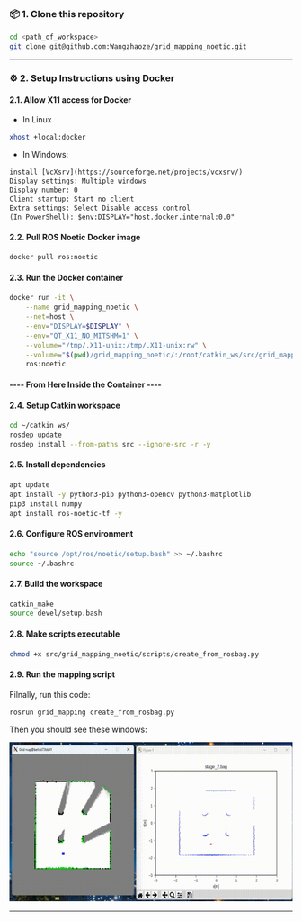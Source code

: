 
### 📦 1. Clone this repository
```bash
cd <path_of_workspace>
git clone git@github.com:Wangzhaoze/grid_mapping_noetic.git
```

---
### ⚙️ 2. Setup Instructions using Docker

#### 2.1. Allow X11 access for Docker
- In Linux
```bash
xhost +local:docker
```

- In Windows:
```
install [VcXsrv](https://sourceforge.net/projects/vcxsrv/)
Display settings: Multiple windows
Display number: 0
Client startup: Start no client
Extra settings: Select Disable access control
(In PowerShell): $env:DISPLAY="host.docker.internal:0.0"
```

#### 2.2. Pull ROS Noetic Docker image
```bash
docker pull ros:noetic
```

#### 2.3. Run the Docker container
```bash
docker run -it \
    --name grid_mapping_noetic \
    --net=host \
    --env="DISPLAY=$DISPLAY" \
    --env="QT_X11_NO_MITSHM=1" \
    --volume="/tmp/.X11-unix:/tmp/.X11-unix:rw" \
    --volume="$(pwd)/grid_mapping_noetic/:/root/catkin_ws/src/grid_mapping_noetic/" \
    ros:noetic
```

#### ---- From Here Inside the Container ----
#### 2.4. Setup Catkin workspace
```bash
cd ~/catkin_ws/
rosdep update
rosdep install --from-paths src --ignore-src -r -y
```

#### 2.5. Install dependencies
```bash
apt update
apt install -y python3-pip python3-opencv python3-matplotlib
pip3 install numpy
apt install ros-noetic-tf -y
```

#### 2.6. Configure ROS environment
```bash
echo "source /opt/ros/noetic/setup.bash" >> ~/.bashrc
source ~/.bashrc
```

#### 2.7. Build the workspace
```bash
catkin_make
source devel/setup.bash
```

#### 2.8. Make scripts executable
```bash
chmod +x src/grid_mapping_noetic/scripts/create_from_rosbag.py
```

#### 2.9. Run the mapping script
Filnally, run this code: 
```bash
rosrun grid_mapping create_from_rosbag.py
```
Then you should see these windows:

![demo](../figures/demo.gif)

---